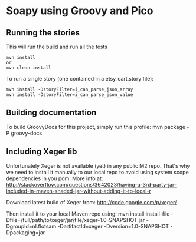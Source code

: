 # Soapy using Groovy and Pico

## Running the stories

This will run the build and run all the tests

    mvn install
    or
    mvn clean install

To run a single story (one contained in a etsy_cart.story file):

    mvn install -DstoryFilter=i_can_parse_json_array
    mvn install -DstoryFilter=i_can_parse_json_value

## Building documentation
To build GroovyDocs for this project, simply run this profile:
mvn package -P groovy-docs 

## Including Xeger lib

Unfortunately Xeger is not available (yet) in any public M2 repo.
That's why we need to install it manually to our local repo to avoid using
system scope dependencies in you pom.
More info at:
http://stackoverflow.com/questions/3642023/having-a-3rd-party-jar-included-in-maven-shaded-jar-without-adding-it-to-local-r

Download latest build of Xeger from: http://code.google.com/p/xeger/

Then install it to your local Maven repo using:
mvn install:install-file -Dfile=/full/path/to/xeger/jar/file/xeger-1.0-SNAPSHOT.jar -DgroupId=nl.flotsam -DartifactId=xeger -Dversion=1.0-SNAPSHOT -Dpackaging=jar
